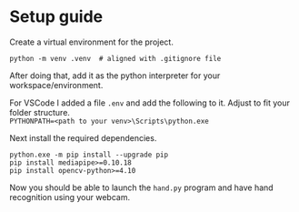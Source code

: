 # Setup guide
Create a virtual environment for the project. 

```shell
python -m venv .venv  # aligned with .gitignore file
```

After doing that, add it as the python interpreter for your workspace/environment. 

For VSCode I added a file `.env` and add the following to it. Adjust to fit your folder structure.\
`PYTHONPATH=<path to your venv>\Scripts\python.exe`

Next install the required dependencies.

```shell
python.exe -m pip install --upgrade pip
pip install mediapipe>=0.10.18
pip install opencv-python>=4.10
```

Now you should be able to launch the `hand.py` program and have hand recognition using your webcam.
